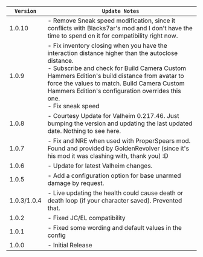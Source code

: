 | `Version`   | `Update Notes`                                                                                                                                                                                                                                                                                                                  |
|-------------|---------------------------------------------------------------------------------------------------------------------------------------------------------------------------------------------------------------------------------------------------------------------------------------------------------------------------------|
| 1.0.10      | - Remove Sneak speed modification, since it conflicts with Blacks7ar's mod and I don't have the time to spend on it for compatibility right now.                                                                                                                                                                                |
| 1.0.9       | - Fix inventory closing when you have the interaction distance higher than the autoclose distance.<br/> - Subscribe and check for Build Camera Custom Hammers Edition's build distance from avatar to force the values to match. Build Camera Custom Hammers Edition's configuration overrides this one.<br/> - Fix sneak speed |
| 1.0.8       | - Courtesy Update for Valheim 0.217.46. Just bumping the version and updating the last updated date. Nothing to see here.                                                                                                                                                                                                       |
| 1.0.7       | - Fix and NRE when used with ProperSpears mod. Found and provided by GoldenRevolver (since it's his mod it was clashing with, thank you) :D                                                                                                                                                                                     |
| 1.0.6       | - Update for latest Valheim changes.                                                                                                                                                                                                                                                                                            |
| 1.0.5       | - Add a configuration option for base unarmed damage by request.                                                                                                                                                                                                                                                                |
| 1.0.3/1.0.4 | - Live updating the health could cause death or death loop (if your character saved). Prevented that.                                                                                                                                                                                                                           |
| 1.0.2       | - Fixed JC/EL compatibility                                                                                                                                                                                                                                                                                                     |
| 1.0.1       | - Fixed some wording and default values in the config                                                                                                                                                                                                                                                                           |
| 1.0.0       | - Initial Release                                                                                                                                                                                                                                                                                                               |
